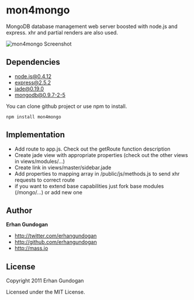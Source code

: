 mon4mongo
==========
MongoDB database management web server boosted with node.js and express. xhr and partial renders are also used.

![mon4mongo Screenshot](http://s3-eu-west-1.amazonaws.com/mass-io/github/mon4mongo-ss.png)

Dependencies
------------

+ node.js@0.4.12
+ express@2.5.2
+ jade@0.19.0
+ mongodb@0.9.7-2-5

You can clone github project or use npm to install.

`npm install mon4mongo`

Implementation
--------------

+ Add route to app.js. Check out the getRoute function description
+ Create jade view with appropriate properties (check out the other views in views/modules/...)
+ Create link in views/master/sidebar.jade
+ Add properties to mapping array in /public/js/methods.js to send xhr requests to correct route
+ if you want to extend base capabilities just fork base modules (/mongo/...) or add new one


Author
------

**Erhan Gundogan**

+ http://twitter.com/erhangundogan
+ http://github.com/erhangundogan
+ http://mass.io


License
---------------------

Copyright 2011 Erhan Gundogan

Licensed under the MIT License.
